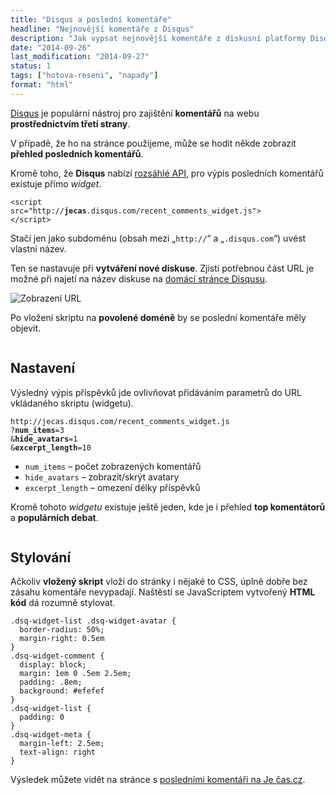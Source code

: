 ```yaml
---
title: "Disqus a poslední komentáře"
headline: "Nejnovější komentáře z Disqus"
description: "Jak vypsat nejnovější komentáře z diskusní platformy Disqus."
date: "2014-09-26"
last_modification: "2014-09-27"
status: 1
tags: ["hotova-reseni", "napady"]
format: "html"
---
```


<p><a href="http://disqus.com">Disqus</a> je populární nástroj pro zajištění <b>komentářů</b> na webu <b>prostřednictvím třetí strany</b>.</p>

<p>V případě, že ho na stránce použijeme, může se hodit někde zobrazit <b>přehled posledních komentářů</b>.</p>

<p>Kromě toho, že <b>Disqus</b> nabízí <a href="https://disqus.com/api/docs/">rozsáhlé API</a>, pro výpis posledních komentářů existuje přímo <i>widget</i>.</p>

<pre><code>&lt;script 
src="http://<b>jecas</b>.disqus.com/recent_comments_widget.js">
&lt;/script></code></pre>

<p>Stačí jen jako subdoménu (obsah mezi „<code>http://</code>“ a „<code>.disqus.com</code>“) uvést vlastní název.</p>

<p>Ten se nastavuje při <b>vytváření nové diskuse</b>. Zjisti potřebnou část URL je možné při najetí na název diskuse na <a href="https://disqus.com/home">domácí stránce Disqusu</a>.</p>

<p><img src="/files/disqus-api/url.png" alt="Zobrazení URL" class="border"></p>

<p>Po vložení skriptu na <b>povolené doméně</b> by se poslední komentáře měly objevit.</p>

<div class="live" style="overflow: hidden"><script 
src="http://jecas.disqus.com/recent_comments_widget.js
?num_items=3
&hide_avatars=1
&excerpt_length=10">
</script></div>


<h2 id="nastaveni">Nastavení</h2>

<p>Výsledný výpis příspěvků jde ovlivňovat přidáváním parametrů do URL vkládaného skriptu (widgetu).</p>

<pre><code>http://jecas.disqus.com/recent_comments_widget.js
?<b>num_items</b>=3
&amp;<b>hide_avatars</b>=1
&amp;<b>excerpt_length</b>=10</code></pre>

<ul>
  <li><code>num_items</code> – počet zobrazených komentářů</li>
  <li><code>hide_avatars</code> – zobrazit/skrýt avatary</li>
  <li><code>excerpt_length</code> – omezení délky příspěvků</li>
</ul>

<p>Kromě tohoto <i>widgetu</i> existuje ještě jeden, kde je i přehled <b>top komentátorů</b> a <b>populárních debat</b>.</p>

<div class="live" style="overflow: hidden"><script 
src="http://jecas.disqus.com/combination_widget.js?num_items=3&hide_mods=0&color=white&default_tab=recent&excerpt_length=50">
</script></div>




<h2 id="styl">Stylování</h2>

<p>Ačkoliv <b>vložený skript</b> vloží do stránky i nějaké to CSS, úplně dobře bez zásahu komentáře nevypadají. Naštěstí se JavaScriptem vytvořený <b>HTML kód</b> dá rozumně stylovat.</p>

<pre><code>.dsq-widget-list .dsq-widget-avatar {
  border-radius: 50%; 
  margin-right: 0.5em
}
.dsq-widget-comment {
  display: block; 
  margin: 1em 0 .5em 2.5em; 
  padding: .8em; 
  background: #efefef
}
.dsq-widget-list {
  padding: 0
}
.dsq-widget-meta {
  margin-left: 2.5em; 
  text-align: right
}</code></pre>


<p>Výsledek můžete vidět na stránce s <a href="/posledni">posledními komentáři na Je čas.cz</a>.</p>